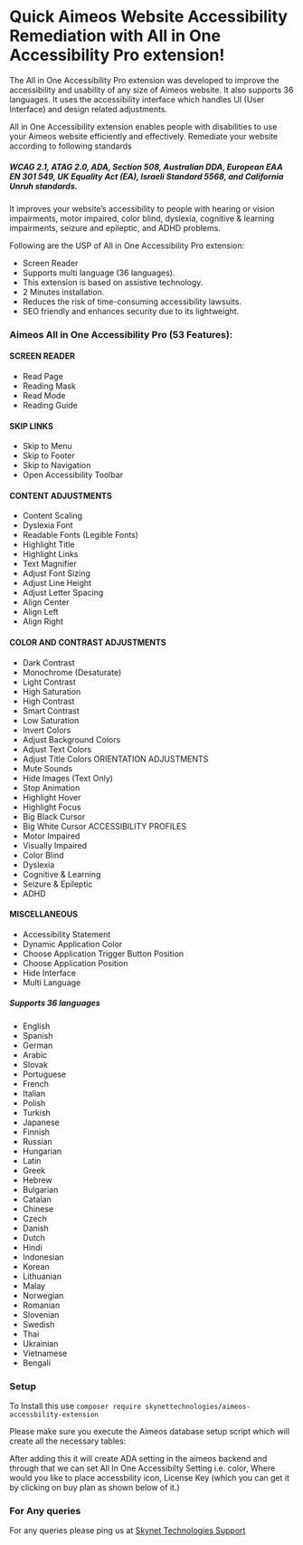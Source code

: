 # Quick Aimeos Website Accessibility Remediation with All in One Accessibility Pro extension!


The All in One Accessibility Pro extension was developed to improve the accessibility and usability of any size of Aimeos website. It also supports 36 languages. It uses the accessibility interface which handles UI (User Interface) and design related adjustments.

All in One Accessibility extension enables people with disabilities to use your Aimeos website efficiently and effectively. Remediate your website according 
to following standards
##### WCAG 2.1, ATAG 2.0, ADA, Section 508, Australian DDA, European EAA EN 301 549, UK Equality Act (EA), Israeli Standard 5568, and California Unruh standards. 
It improves your website’s accessibility to people with hearing or vision impairments, motor impaired, color blind, dyslexia, cognitive & learning impairments, seizure and epileptic, and ADHD problems.

Following are the USP of All in One Accessibility Pro extension:

- Screen Reader
- Supports multi language (36 languages).
- This extension is based on assistive technology.
- 2 Minutes installation.
- Reduces the risk of time-consuming accessibility lawsuits.
- SEO friendly and enhances security due to its lightweight.

### Aimeos All in One Accessibility Pro (53 Features):

#### SCREEN READER
- Read Page
- Reading Mask
- Read Mode
- Reading Guide

#### SKIP LINKS
- Skip to Menu
- Skip to Footer
- Skip to Navigation
- Open Accessibility Toolbar

#### CONTENT ADJUSTMENTS
- Content Scaling
- Dyslexia Font
- Readable Fonts (Legible Fonts)
- Highlight Title
- Highlight Links
- Text Magnifier
- Adjust Font Sizing
- Adjust Line Height
- Adjust Letter Spacing
- Align Center
- Align Left
- Align Right

#### COLOR AND CONTRAST ADJUSTMENTS
- Dark Contrast
- Monochrome (Desaturate)
- Light Contrast
- High Saturation
- High Contrast
- Smart Contrast
- Low Saturation
- Invert Colors
- Adjust Background Colors
- Adjust Text Colors
- Adjust Title Colors
  ORIENTATION ADJUSTMENTS
- Mute Sounds
- Hide Images (Text Only)
- Stop Animation
- Highlight Hover
- Highlight Focus
- Big Black Cursor
- Big White Cursor
  ACCESSIBILITY PROFILES
- Motor Impaired
- Visually Impaired
- Color Blind
- Dyslexia
- Cognitive & Learning
- Seizure & Epileptic
- ADHD

#### MISCELLANEOUS
- Accessibility Statement
- Dynamic Application Color
- Choose Application Trigger Button Position
- Choose Application Position
- Hide Interface
- Multi Language

##### Supports 36 languages
- English
- Spanish
- German
- Arabic
- Slovak
- Portuguese
- French
- Italian
- Polish
- Turkish
- Japanese
- Finnish
- Russian
- Hungarian
- Latin
- Greek
- Hebrew
- Bulgarian
- Catalan
- Chinese
- Czech
- Danish
- Dutch
- Hindi
- Indonesian
- Korean
- Lithuanian
- Malay
- Norwegian
- Romanian
- Slovenian
- Swedish
- Thai
- Ukrainian
- Vietnamese
- Bengali
### Setup

To Install this use `composer require skynettechnologies/aimeos-accessbility-extension`

Please make sure you execute the Aimeos database setup script which will create all the necessary tables:



After adding this it will create ADA setting in the aimeos backend and through that we can set All In One Accessibilty Setting i.e. color, Where would you like to place accessbility icon, License Key (which you can get it by clicking on buy plan as shown below of it.)

### For Any queries
For any queries please ping us at [Skynet Technologies Support](mailto:aimeos@skynettechnologies.com)

